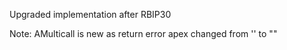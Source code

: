 Upgraded implementation after RBIP30

Note: AMulticall is new as return error apex changed from '' to ""
